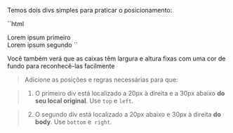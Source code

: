 Temos dois divs simples para praticar o posicionamento:

``html
<div class = "first"> Lorem ipsum primeiro </ div>
<div class = "second"> Lorem ipsum segundo </ div>
``

Você também verá que as caixas têm largura e altura fixas com uma cor de fundo para reconhecê-las facilmente

> Adicione as posições e regras necessárias para que:

> 1. O primeiro div está localizado a 20px à direita e a 30px abaixo **do seu local original**. Use `top` e `left`.

> 2. O segundo div está localizado a 20px abaixo e 30px à direita **do body**. Use `bottom` e` right`.